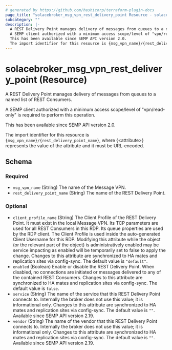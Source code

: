 ```yaml
---
# generated by https://github.com/hashicorp/terraform-plugin-docs
page_title: "solacebroker_msg_vpn_rest_delivery_point Resource - solacebroker"
subcategory: ""
description: |-
  A REST Delivery Point manages delivery of messages from queues to a named list of REST Consumers.
  A SEMP client authorized with a minimum access scope/level of "vpn/read-only" is required to perform this operation.
  This has been available since SEMP API version 2.0.
  The import identifier for this resource is {msg_vpn_name}/{rest_delivery_point_name}, where {&lt;attribute&gt;} represents the value of the attribute and it must be URL-encoded.
---
```


# solacebroker_msg_vpn_rest_delivery_point (Resource)

A REST Delivery Point manages delivery of messages from queues to a named list of REST Consumers.



A SEMP client authorized with a minimum access scope/level of "vpn/read-only" is required to perform this operation.

This has been available since SEMP API version 2.0.

The import identifier for this resource is `{msg_vpn_name}/{rest_delivery_point_name}`, where {&lt;attribute&gt;} represents the value of the attribute and it must be URL-encoded.



<!-- schema generated by tfplugindocs -->
## Schema

### Required

- `msg_vpn_name` (String) The name of the Message VPN.
- `rest_delivery_point_name` (String) The name of the REST Delivery Point.

### Optional

- `client_profile_name` (String) The Client Profile of the REST Delivery Point. It must exist in the local Message VPN. Its TCP parameters are used for all REST Consumers in this RDP. Its queue properties are used by the RDP client. The Client Profile is used inside the auto-generated Client Username for this RDP. Modifying this attribute while the object (or the relevant part of the object) is administratively enabled may be service impacting as enabled will be temporarily set to false to apply the change. Changes to this attribute are synchronized to HA mates and replication sites via config-sync. The default value is `"default"`.
- `enabled` (Boolean) Enable or disable the REST Delivery Point. When disabled, no connections are initiated or messages delivered to any of the contained REST Consumers. Changes to this attribute are synchronized to HA mates and replication sites via config-sync. The default value is `false`.
- `service` (String) The name of the service that this REST Delivery Point connects to. Internally the broker does not use this value; it is informational only. Changes to this attribute are synchronized to HA mates and replication sites via config-sync. The default value is `""`. Available since SEMP API version 2.19.
- `vendor` (String) The name of the vendor that this REST Delivery Point connects to. Internally the broker does not use this value; it is informational only. Changes to this attribute are synchronized to HA mates and replication sites via config-sync. The default value is `""`. Available since SEMP API version 2.19.
